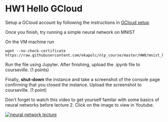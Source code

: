 # HW1 Hello GCloud #

Setup a GCloud account by following the instructions in [GCloud setup](../gcloud/README.md)

Once you finish, try running a simple neural network on MNIST

On the VM machine run
```
wget --no-check-certificate https://raw.githubusercontent.com/ekapolc/nlp_course/master/HW0/mnist_keras.ipynb
```

Run the file using Jupyter. After finishing, upload the .ipynb file to courseville. (1 points)

Finally, **shut-down** the instance and take a screenshot of the console page confirming that you closed the instance. Upload the screenshot to courseville. (1 point)

Don't forget to watch this video to get yourself familar with some basics of neural networks before lecture 2. Click on the image to view in Youtube.

[![neural network lecture](http://img.youtube.com/vi/gaBS1SP6Eiw/0.jpg)](https://youtu.be/gaBS1SP6Eiw?t=26m40s "Neural network lecture")
